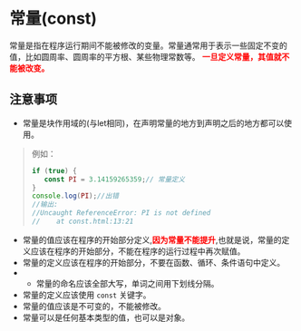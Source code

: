 # 常量(const)

常量是指在程序运行期间不能被修改的变量。常量通常用于表示一些固定不变的值，比如圆周率、圆周率的平方根、某些物理常数等。
<font color = "red"><b>一旦定义常量，其值就不能被改变。</b></font>

## 注意事项

- 常量是块作用域的(与let相同)，在声明常量的地方到声明之后的地方都可以使用。
> 例如：
>```javascript
>if (true) {
>    const PI = 3.14159265359;// 常量定义
>}
>console.log(PI);//出错
>//输出:
>//Uncaught ReferenceError: PI is not defined
>//    at const.html:13:21
>```


- 常量的值应该在程序的开始部分定义,<font color = "red"><b>因为常量不能提升</b></font>,也就是说，常量的定义应该在程序的开始部分，不能在程序的运行过程中再次赋值。
- 常量的定义应该在程序的开始部分，不要在函数、循环、条件语句中定义。
- - 常量的命名应该全部大写，单词之间用下划线分隔。
- 常量的定义应该使用 `const` 关键字。
- 常量的值应该是不可变的，不能被修改。
- 常量可以是任何基本类型的值，也可以是对象。

